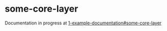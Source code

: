 # some-core-layer
Documentation in progress at [1-example-documentation#some-core-layer](https://github.com/lucioalmeidastockio/some-core-layer/tree/1-example-documentation#some-core-layer)
